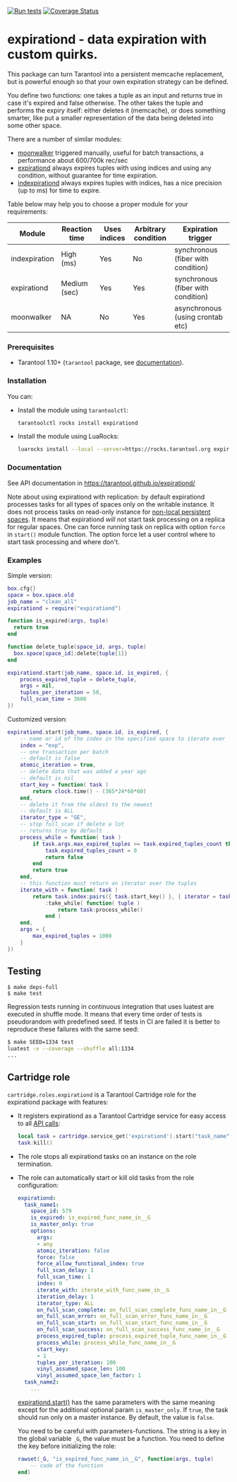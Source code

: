 [![Run tests](https://github.com/tarantool/expirationd/actions/workflows/test_on_push.yaml/badge.svg)](https://github.com/tarantool/expirationd/actions/workflows/test_on_push.yaml)
<a href='https://coveralls.io/github/tarantool/expirationd?branch=master'>
<img src='https://coveralls.io/repos/github/tarantool/expirationd/badge.svg?branch=master' alt='Coverage Status' />
</a>

# expirationd -  data expiration with custom quirks.

This package can turn Tarantool into a persistent memcache replacement,
but is powerful enough so that  your own expiration strategy can be defined.

You define two functions: one takes a tuple as an input and returns
true in case it's expired and false otherwise. The other takes the
tuple and performs the expiry itself: either deletes it (memcache), or
does something smarter, like put a smaller representation of the data
being deleted into some other space.

There are a number of similar modules:
- [moonwalker](https://github.com/tarantool/moonwalker) triggered manually,
useful for batch transactions, a performance about 600/700k rec/sec
- [expirationd](https://github.com/tarantool/expirationd/issues/53) always
expires tuples with using indices and using any condition, without guarantee
for time expiration.
- [indexpirationd](https://github.com/moonlibs/indexpiration) always expires
tuples with indices, has a nice precision (up to ms) for time to expire.

Table below may help you to choose a proper module for your requirements:

| Module        | Reaction time | Uses indices | Arbitrary condition | Expiration trigger                 |
|---------------|---------------|--------------|---------------------|------------------------------------|
| indexpiration | High (ms)     | Yes          | No                  | synchronous (fiber with condition) |
| expirationd   | Medium (sec)  | Yes          | Yes                 | synchronous (fiber with condition) |
| moonwalker    | NA            | No           | Yes                 | asynchronous (using crontab etc)   |

### Prerequisites

* Tarantool 1.10+ (`tarantool` package, see [documentation](https://www.tarantool.io/en/download/)).

### Installation

You can:

* Install the module using `tarantoolctl`:

  ``` bash
  tarantoolctl rocks install expirationd
  ```

* Install the module using LuaRocks:

  ``` bash
  luarocks install --local --server=https://rocks.tarantool.org expirationd
  ```

### Documentation

See API documentation in https://tarantool.github.io/expirationd/

Note about using expirationd with replication: by default expirationd processes
tasks for all types of spaces only on the writable instance. It does not
process tasks on read-only instance for [non-local persistent spaces](https://www.tarantool.io/en/doc/latest/reference/configuration/#confval-read_only).
It means that expirationd *will not* start task processing on a replica for
regular spaces. One can force running task on replica with option `force` in
`start()` module function. The option force let a user control where to start
task processing and where don't.

### Examples

Simple version:

```lua
box.cfg{}
space = box.space.old
job_name = "clean_all"
expirationd = require("expirationd")

function is_expired(args, tuple)
  return true
end

function delete_tuple(space_id, args, tuple)
  box.space[space_id]:delete{tuple[1]}
end

expirationd.start(job_name, space.id, is_expired, {
    process_expired_tuple = delete_tuple,
    args = nil,
    tuples_per_iteration = 50,
    full_scan_time = 3600
})
```

Сustomized version:

```lua
expirationd.start(job_name, space.id, is_expired, {
    -- name or id of the index in the specified space to iterate over
    index = "exp",
    -- one transaction per batch
    -- default is false
    atomic_iteration = true,
    -- delete data that was added a year ago
    -- default is nil
    start_key = function( task )
        return clock.time() - (365*24*60*60)
    end,
    -- delete it from the oldest to the newest
    -- default is ALL
    iterator_type = "GE",
    -- stop full_scan if delete a lot
    -- returns true by default
    process_while = function( task )
        if task.args.max_expired_tuples >= task.expired_tuples_count then
            task.expired_tuples_count = 0
            return false
        end
        return true
    end,
    -- this function must return an iterator over the tuples
    iterate_with = function( task )
        return task.index:pairs({ task.start_key() }, { iterator = task.iterator_type })
            :take_while( function( tuple )
                return task:process_while()
            end )
    end,
    args = {
        max_expired_tuples = 1000
    }
})
```

## Testing

```
$ make deps-full
$ make test
```

Regression tests running in continuous integration that uses luatest are
executed in shuffle mode. It means that every time order of tests is
pseudorandom with predefined seed. If tests in CI are failed it is better to
reproduce these failures with the same seed:

```sh
$ make SEED=1334 test
luatest -v --coverage --shuffle all:1334
...
```

## Cartridge role

`cartridge.roles.expirationd` is a Tarantool Cartridge role for the expirationd
package with features:

* It registers expirationd as a Tarantool Cartridge service for easy access to
  all [API calls](https://tarantool.github.io/expirationd/#Module_functions):
  ```Lua
  local task = cartridge.service_get('expirationd').start("task_name", id, is_expired)
  task:kill()
  ```
* The role stops all expirationd tasks on an instance on the role termination.
* The role can automatically start or kill old tasks from the role
  configuration:

  ```yaml
  expirationd:
    task_name1:
      space_id: 579
      is_expired: is_expired_func_name_in__G
      is_master_only: true
      options:
        args:
        - any
        atomic_iteration: false
        force: false
        force_allow_functional_index: true
        full_scan_delay: 1
        full_scan_time: 1
        index: 0
        iterate_with: iterate_with_func_name_in__G
        iteration_delay: 1
        iterator_type: ALL
        on_full_scan_complete: on_full_scan_complete_func_name_in__G
        on_full_scan_error: on_full_scan_error_func_name_in__G
        on_full_scan_start: on_full_scan_start_func_name_in__G
        on_full_scan_success: on_full_scan_success_func_name_in__G
        process_expired_tuple: process_expired_tuple_func_name_in__G
        process_while: process_while_func_name_in__G
        start_key:
        - 1
        tuples_per_iteration: 100
        vinyl_assumed_space_len: 100
        vinyl_assumed_space_len_factor: 1
    task_name2:
      ...
  ```

  [expirationd.start()](https://tarantool.github.io/expirationd/#start) has
  the same parameters with the same meaning except for the additional optional
  param `is_master_only`. If `true`, the task should run only on a master
  instance. By default, the value is `false`.

  You need to be careful with parameters-functions. The string is a key in
  the global variable `_G`, the value must be a function. You need to define
  the key before initializing the role:

  ```Lua
  rawset(_G, "is_expired_func_name_in__G", function(args, tuple)
      -- code of the function
  end)
  ```
